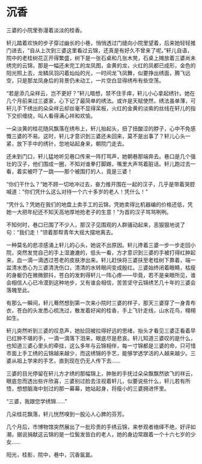 # 沉香

三婆的小院里弥漫着淡淡的桂香。 

轩儿踏着欢快的步子穿过幽长的小巷，悄悄透过门缝向小院里望着，后来她轻轻推门进去，“自从上次到三婆这里看过云锦，还真是有好久不曾来了呢。”轩儿自语，院中的老桂树花正开得繁盛，树下是一张石桌和几张木凳，石桌上摊放着三婆尚未绣完的云锦，那是一幅还未完工的龙凤图，金黄的龙，火红的凤都已成形，金色的阳光照上去，龙鳞凤羽闪着灿灿的光，一时间龙飞凤舞，似要挣出绣面，腾飞远空，只是那龙凤身后的背景仍未动工，一片空白显得绣布有些空荡。 

“若是添几朵祥云，岂不更好？”轩儿暗想，禁不住手痒，轩儿小心拿起绣针。她在几个月前来过三婆家，心下记了最简单的绣法。或许是天赋使然，绣法虽单薄，可轩儿手下绣出的朵朵祥云却丝毫不显得呆板，火红的金黄的淡紫的丝线在轩儿的指下交织缠绕，叫人看得满心祥和欢愉。 

一朵淡黄的桂花随风飘落在绣布上，轩儿抬起头，扭了扭酸涩的脖子，心中不免感慨三婆的不易。这时，轩儿才意识到三婆还未回来，莫不是出事了？轩儿心头一紧，放下手中的绣针，忽地站起身来，朝院门走去。 

还未到门口，轩儿猛地听见巷口传来一阵打骂声，她朝巷那端奔去。巷口是几个强壮的汉子，他们围成一圈，不知对谁拳打脚踢，嘴里大声骂着脏话。轩儿跑过去一看，着实被吓了一跳——那个被围打的人，竟是三婆！ 

“你们干什么？”她不顾一切地冲过去，奋力推开围在一起的汉子，几乎是带着哭腔喊道：“你们凭什么这么对待一个六十多岁的老人！凭什么！” 

“凭什么？凭她在我们的地盘上卖手工的云锦，凭她卖得比机器编的价格还低，凭她一大把年纪还不知天高地厚地抢老子的生意！”为首的汉子骂骂咧咧。 

不知何时，巷口已围了不少人，那汉子见围观的人群骚动起来，恶狠狠地说了句：“我们走！”领着那帮青年大摇大摆地离去。 

一种莫名的悲凉感涌上轩儿的心头，她说不出原因。轩儿搀着三婆一步一步走回小院，突然发觉自己的手上湿漉漉的，低头一看，方才意识到三婆的手被打得红肿起来，血一滴一滴透过苍老的皮肤渗出来。轩儿赶快将三婆扶至老桂树下靠着，端一盆清水悉心为三婆清洗伤口，清清的水转眼间变成殷红。三婆始终闭着眼睛，枯瘦的身躯仍在微微颤抖，苍白的发刺得轩儿一阵心疼——毕竟，若不是亲眼所见，谁会相信人心已冷漠到这种地步，又有谁会相信，苦苦坚守云锦绣艺几十年的三婆会落魄至此。 

有那么一瞬间，轩儿蓦然想到第一次来小院时三婆的样子，那天三婆穿了一身青布衣，苍白的头发悉心梳洗过，散发着好闻的桂香，手上飞针走线，山水花鸟，栩栩如生。 

轩儿突然听到三婆的叹息声，她扯回被拉得好远的思绪，抬头才看见三婆正看着早已红肿不堪的手，一滴一滴落下泪来，眼底尽是悲哀。轩儿知道三婆叹的是什么，也知道三婆心里头的牵挂，这么多年与云锦相伴，每一寸锦都是三婆的命，只可惜市面上手工绣的云锦越来越少，而这绣锦的手艺，能够学透学活的人越来越少。三婆从祖上学来的手艺，直到现在仍无人传下去…… 

三婆的目光停留在轩儿方才绣的那幅锦上，肿胀的手抚过朵朵飘飘然欲飞的祥云，眼底忽而透出些许欣喜，三婆别过脸去注视着轩儿，似要说些什么，轩儿若有所悟，想想脑海中划过的那一幕幕，她站起身，将瘦小的三婆拥进怀里。 

“三婆，我跟您学绣锦……” 

几朵桂花飘落，轩儿恍然嗅到一股沁人心脾的芬芳。 

几个月后，市博物馆突然展出了一批珍贵的手绣云锦，来参观者络绎不绝，好评如潮，据说捐献这云锦的是一位鬓发皆白的老人，她的身边常跟着一个十六七岁的少女…… 

阳光，桂影，院中，巷中，沉香氤氲。